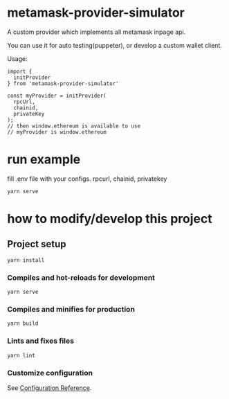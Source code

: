 # metamask-provider-simulator

A custom provider which implements all metamask inpage api.

You can use it for auto testing(puppeter), or develop a custom wallet client.

Usage:
```
import {
  initProvider
} from 'metamask-provider-simulator'

const myProvider = initProvider(
  rpcUrl, 
  chainid, 
  privateKey
);
// then window.ethereum is available to use
// myProvider is window.ethereum
```


# run example
fill .env file with your configs. rpcurl, chainid, privatekey
```
yarn serve
```


# how to modify/develop this project
## Project setup
```
yarn install
```

### Compiles and hot-reloads for development
```
yarn serve
```

### Compiles and minifies for production
```
yarn build
```

### Lints and fixes files
```
yarn lint
```

### Customize configuration
See [Configuration Reference](https://cli.vuejs.org/config/).
